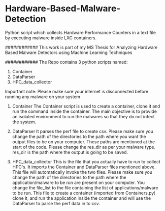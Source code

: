 # Hardware-Based-Malware-Detection
Python script which collects Hardware Performance Counters in a text file by executing malware inside LXC containers.

############
This work is part of my MS Thesis for Analyzing Hardware Based Malware Detectors using Machine Learning Techniques 

############
The Repo contains 3 python scripts named: 
1. Container
2. DataParser
3. HPC_data_collector

Important note: Please make sure your internet is disconnected before running any malware on your system

1. Container
The Container script is used to create a container, clone it and run the command inside the container. The main objective is to provide an isolated environment to run the malwares so that they do not infect the system.

2. DataParser
It parses the perf file to create csv. Please make sure you change the path of the directories to the path where you want the output files to be on your computer. These paths are mentioned at the start of the code. Please change the res_dir as per your malware type. res_dir is the path where the output is going to be saved.

3. HPC_data_collector
This is the file that you actually have to run to collect HPC's. It imports the Container and DataParser files mentioned above. This file will automatically invoke the two files. Please make sure you change the path of the directories to the path where the application/malware to be run are present on your computer. You change the file_list to the file containing the list of applications/malware to be run. This file to create a container (imported from Containers.py) clone it, and run the application inside the container and will use the DataParser to parse the perf data in to csv.
